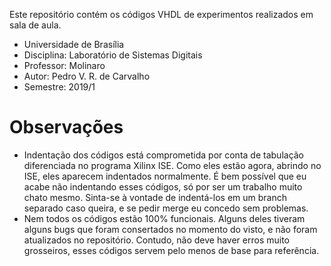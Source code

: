 Este repositório contém os códigos VHDL de experimentos realizados em sala de aula.
- Universidade de Brasília
- Disciplina: Laboratório de Sistemas Digitais
- Professor: Molinaro
- Autor: Pedro V. R. de Carvalho
- Semestre: 2019/1
# Observações
  - Indentação dos códigos está comprometida por conta de tabulação diferenciada no programa Xilinx ISE. Como eles estão agora, abrindo no ISE, eles aparecem indentados normalmente. É bem possível que eu acabe não indentando esses códigos, só por ser um trabalho muito chato mesmo. Sinta-se à vontade de indentá-los em um branch separado caso queira, e se pedir merge eu concedo sem problemas.
  - Nem todos os códigos estão 100% funcionais. Alguns deles tiveram alguns bugs que foram consertados no momento do visto, e não foram atualizados no repositório. Contudo, não deve haver erros muito grosseiros, esses códigos servem pelo menos de base para referência.
